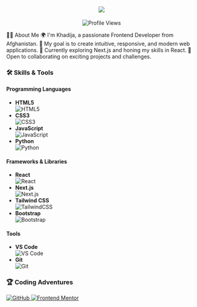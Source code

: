 
<!---
khaduj03/khaduj03 is a ✨ special ✨ repository because its `README.md` (this file) appears on your GitHub profile.
You can click the Preview link to take a look at your changes.
--->

<h1 align="center"> <a href="https://git.io/typing-svg"> <img src="https://readme-typing-svg.herokuapp.com?lines=Hi+there!+👋;I'm+Khadija!;Welcome+to+my+GitHub+profile!&center=true&size=30"> </a> </h1> <p align="center"> <img src="https://komarev.com/ghpvc/?username=khaduj03&color=brightgreen" alt="Profile Views" /> </p>
👩‍💻 About Me
🌍 I'm Khadija, a passionate Frontend Developer from Afghanistan.
🎯 My goal is to create intuitive, responsive, and modern web applications.
🌱 Currently exploring Next.js and honing my skills in React.
🤝 Open to collaborating on exciting projects and challenges.

### 🛠️ Skills & Tools

#### Programming Languages
- **HTML5**  
  ![HTML5](https://img.shields.io/badge/HTML-E34F26?style=for-the-badge&logo=html5&logoColor=white)
- **CSS3**  
  ![CSS3](https://img.shields.io/badge/CSS-1572B6?style=for-the-badge&logo=css3&logoColor=white)
- **JavaScript**  
  ![JavaScript](https://img.shields.io/badge/JavaScript-F7DF1E?style=for-the-badge&logo=javascript&logoColor=black)
- **Python**  
  ![Python](https://img.shields.io/badge/Python-3776AB?style=for-the-badge&logo=python&logoColor=white)

#### Frameworks & Libraries
- **React**  
  ![React](https://img.shields.io/badge/React-20232A?style=for-the-badge&logo=react&logoColor=61DAFB)
- **Next.js**  
  ![Next.js](https://img.shields.io/badge/Next.js-000000?style=for-the-badge&logo=nextdotjs&logoColor=white)
- **Tailwind CSS**  
  ![TailwindCSS](https://img.shields.io/badge/TailwindCSS-06B6D4?style=for-the-badge&logo=tailwindcss&logoColor=white)
- **Bootstrap**  
  ![Bootstrap](https://img.shields.io/badge/Bootstrap-563D7C?style=for-the-badge&logo=bootstrap&logoColor=white)

#### Tools
- **VS Code**  
  ![VS Code](https://img.shields.io/badge/VS%20Code-007ACC?style=for-the-badge&logo=visualstudiocode&logoColor=white)
- **Git**  
  ![Git](https://img.shields.io/badge/Git-F05032?style=for-the-badge&logo=git&logoColor=white)

### 🏆 Coding Adventures
<p> <a href="https://github.com/khaduj03" target="_blank"> <img src="https://img.shields.io/badge/GitHub-khaduj03-181717?style=for-the-badge&logo=github&logoColor=white" alt="GitHub"> </a> <a href="https://www.frontendmentor.io/profile/khaduj03" target="_blank"> <img src="https://img.shields.io/badge/Frontend_Mentor-141620?style=for-the-badge&logo=frontendmentor&logoColor=white" alt="Frontend Mentor"> </a> </p>
